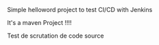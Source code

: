 Simple helloword project to test CI/CD with Jenkins

It's a maven Project !!!!

Test de scrutation de code source




